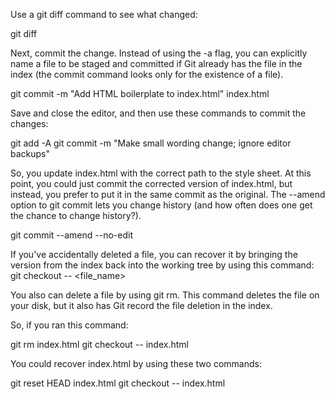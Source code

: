 Use a git diff command to see what changed:

git diff


Next, commit the change. Instead of using the -a flag, you can explicitly name a file to be staged and committed if Git already has the file in the index (the commit command looks only for the existence of a file).

git commit -m "Add HTML boilerplate to index.html" index.html


Save and close the editor, and then use these commands to commit the changes:

git add -A
git commit -m "Make small wording change; ignore editor backups"

So, you update index.html with the correct path to the style sheet. At this point, you could just commit the corrected version of index.html, but instead, you prefer to put it in the same commit as the original. The --amend option to git commit lets you change history (and how often does one get the chance to change history?).

git commit --amend --no-edit

If you've accidentally deleted a file, you can recover it by bringing the version from the index back into the working tree by using this command:
git checkout -- <file_name>

You also can delete a file by using git rm. This command deletes the file on your disk, but it also has Git record the file deletion in the index.

So, if you ran this command:

git rm index.html
git checkout -- index.html

You could recover index.html by using these two commands:

git reset HEAD index.html
git checkout -- index.html